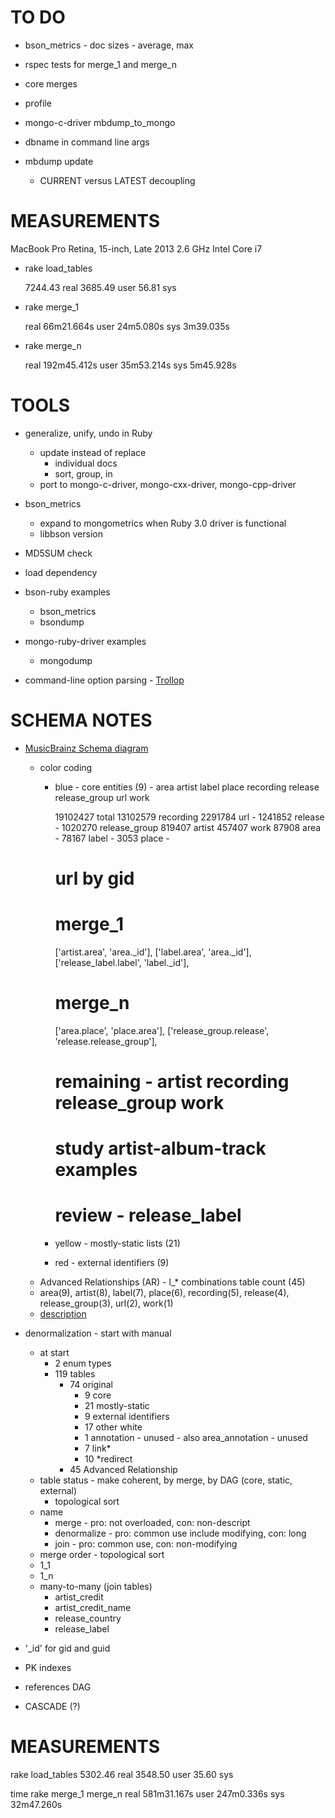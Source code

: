 # TO DO

* bson_metrics - doc sizes - average, max
* rspec tests for merge_1 and merge_n
* core merges
* profile
* mongo-c-driver mbdump_to_mongo
* dbname in command line args

* mbdump update
  * CURRENT versus LATEST decoupling

# MEASUREMENTS

MacBook Pro Retina, 15-inch, Late 2013 2.6 GHz Intel Core i7

* rake load_tables

     7244.43 real      3685.49 user        56.81 sys

* rake merge_1

    real	66m21.664s
    user	24m5.080s
    sys	    3m39.035s

* rake merge_n

    real	192m45.412s
    user	35m53.214s
    sys	    5m45.928s

# TOOLS

* generalize, unify, undo in Ruby
  * update instead of replace
    * individual docs
    * sort, group, in
  * port to mongo-c-driver, mongo-cxx-driver, mongo-cpp-driver
* bson_metrics
  * expand to mongometrics when Ruby 3.0 driver is functional
  * libbson version
* MD5SUM check
* load dependency

* bson-ruby examples
  * bson_metrics
  * bsondump
* mongo-ruby-driver examples
  * mongodump
* command-line option parsing - [Trollop](http://trollop.rubyforge.org/)

# SCHEMA NOTES

* [MusicBrainz Schema diagram](http://wiki.musicbrainz.org/-/images/5/52/ngs.png)
    * color coding
      * blue - core entities (9) - area artist label place recording release release_group url work

         19102427 total
         13102579 recording
          2291784 url -
          1241852 release -
          1020270 release_group
           819407 artist
           457407 work
            87908 area -
            78167 label -
             3053 place -

        # url by gid
        # merge_1
        ['artist.area', 'area._id'],
        ['label.area', 'area._id'],
        ['release_label.label', 'label._id'],
        # merge_n
        ['area.place', 'place.area'],
        ['release_group.release', 'release.release_group'],

        # remaining - artist recording release_group work
        # study artist-album-track examples

        # review - release_label

      * yellow - mostly-static lists (21)
      * red - external identifiers (9)
    * Advanced Relationships (AR) - l_* combinations table count (45)
    * area(9), artist(8), label(7), place(6), recording(5), release(4), release_group(3), url(2), work(1)
    * [description](http://musicbrainz.org/doc/Next_Generation_Schema/Advanced_Relationships_Table_Structure)

* denormalization - start with manual
  * at start
    * 2 enum types
    * 119 tables
      * 74 original
        * 9 core
        * 21 mostly-static
        * 9 external identifiers
        * 17 other white
        * 1 annotation - unused - also area_annotation - unused
        * 7 link*
        * 10 *redirect
      * 45 Advanced Relationship
  * table status - make coherent, by merge, by DAG (core, static, external)
    * topological sort
  * name
    * merge - pro: not overloaded, con: non-descript
    * denormalize - pro: common use include modifying, con: long
    * join - pro: common use, con: non-modifying
  * merge order - topological sort
  * 1_1
  * 1_n
  * many-to-many (join tables)
    * artist_credit
    * artist_credit_name
    * release_country
    * release_label
* '_id' for gid and guid
* PK indexes
* references DAG
* CASCADE (?)

# MEASUREMENTS

rake load_tables
     5302.46 real      3548.50 user        35.60 sys

time rake merge_1 merge_n
    real 581m31.167s
    user 247m0.336s
    sys	32m47.260s
